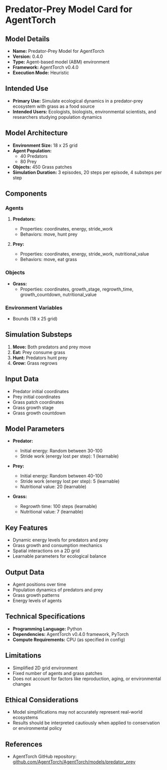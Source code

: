 # Predator-Prey Model Card for AgentTorch

## Model Details
- **Name:** Predator-Prey Model for AgentTorch
- **Version:** 0.4.0
- **Type:** Agent-based model (ABM) environment
- **Framework:** AgentTorch v0.4.0
- **Execution Mode:** Heuristic

## Intended Use
- **Primary Use:** Simulate ecological dynamics in a predator-prey ecosystem with grass as a food source
- **Intended Users:** Ecologists, biologists, environmental scientists, and researchers studying population dynamics

## Model Architecture
- **Environment Size:** 18 x 25 grid
- **Agent Population:** 
  - 40 Predators
  - 80 Prey
- **Objects:** 450 Grass patches
- **Simulation Duration:** 3 episodes, 20 steps per episode, 4 substeps per step

## Components

### Agents
1. **Predators:**
   - Properties: coordinates, energy, stride_work
   - Behaviors: move, hunt prey

2. **Prey:**
   - Properties: coordinates, energy, stride_work, nutritional_value
   - Behaviors: move, eat grass

### Objects
- **Grass:**
  - Properties: coordinates, growth_stage, regrowth_time, growth_countdown, nutritional_value

### Environment Variables
- Bounds (18 x 25 grid)

## Simulation Substeps
1. **Move:** Both predators and prey move
2. **Eat:** Prey consume grass
3. **Hunt:** Predators hunt prey
4. **Grow:** Grass regrows

## Input Data
- Predator initial coordinates
- Prey initial coordinates
- Grass patch coordinates
- Grass growth stage
- Grass growth countdown

## Model Parameters
- **Predator:**
  - Initial energy: Random between 30-100
  - Stride work (energy lost per step): 1 (learnable)

- **Prey:**
  - Initial energy: Random between 40-100
  - Stride work (energy lost per step): 5 (learnable)
  - Nutritional value: 20 (learnable)

- **Grass:**
  - Regrowth time: 100 steps (learnable)
  - Nutritional value: 7 (learnable)

## Key Features
- Dynamic energy levels for predators and prey
- Grass growth and consumption mechanics
- Spatial interactions on a 2D grid
- Learnable parameters for ecological balance

## Output Data
- Agent positions over time
- Population dynamics of predators and prey
- Grass growth patterns
- Energy levels of agents

## Technical Specifications
- **Programming Language:** Python
- **Dependencies:** AgentTorch v0.4.0 framework, PyTorch
- **Compute Requirements:** CPU (as specified in config)

## Limitations
- Simplified 2D grid environment
- Fixed number of agents and grass patches
- Does not account for factors like reproduction, aging, or environmental changes

## Ethical Considerations
- Model simplifications may not accurately represent real-world ecosystems
- Results should be interpreted cautiously when applied to conservation or environmental policy

## References
- AgentTorch GitHub repository: [github.com/AgentTorch/AgentTorch/models/predator_prey](https://github.com/AgentTorch/AgentTorch/models/predator_prey)
